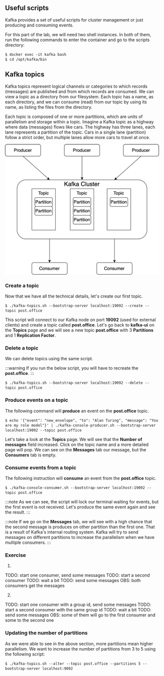 ## Useful scripts

Kafka provides a set of useful scripts for cluster management or just producing and consuming events.

For this part of the lab, we will need two shell instances. In both of them, run the following commands to enter the container and go to the scripts directory:

```shell-session
$ docker exec -it kafka bash
$ cd /opt/kafka/bin
```

## Kafka topics

Kafka topics represent logical channels or categories to which records (messages) are published and from which records are consumed. We can view a topic as a directory from our filesystem. Each topic has a name, as each directory, and we can consume (read) from our topic by using its name, as listing the files from the directory.

Each topic is composed of one or more partitions, which are units of parallelism and storage within a topic. Imagine a Kafka topic as a highway where data (messages) flows like cars. The highway has three lanes, each lane represents a partition of the topic. Cars in a single lane (partition) follow a strict order, but multiple lanes allow more cars to travel at once.

![Schema](./assets/kafka.svg#light)

### Create a topic

Now that we have all the technical details, let's create our first topic.

```shell-session
$ ./kafka-topics.sh --bootstrap-server localhost:19092 --create --topic post.office
```

This script will connect to our Kafka node on port **19092** (used for external clients) and create a topic called **post.office**. Let's go back to **kafka-ui** on the **Topics** page and we will see a new topic **post.office** with 3 **Partitions** and 1 **Replication Factor**.

### Delete a topic

We can delete topics using the same script.

:::warning
If you run the below script, you will have to recreate the **post.office**.
:::

```shell-session
$ ./kafka-topics.sh --bootstrap-server localhost:19092 --delete --topic post.office
```

### Produce events on a topic

The following command will **produce** an event on the **post.office** topic.

```shell-session
$ echo '{"event": "new_envelope", "to": "Alan Turing", "message": "You are my role model"}' | ./kafka-console-producer.sh --bootstrap-server localhost:19092 --topic post.office
```

Let's take a look at the **Topics** page. We will see that the **Number of messages** field increased. Click on the topic name and a more detailed page will pop. We can see on the **Messages** tab our message, but the **Consumers** tab is empty.

### Consume events from a topic

The following instruction will **consume** an event from the **post.office** topic.

```shell-session
$ ./kafka-console-consumer.sh --bootstrap-server localhost:19092 --topic post.office
```

:::note
As we can see, the script will lock our terminal waiting for events, but the first event is not received. Let's produce the same event again and see the result.
:::

:::note
If we go on the **Messages** tab, we will see with a high chance that the second message is produces on other partition than the first one. That is a result of Kafka's internal routing system. Kafka will try to send messages on different partitions to increase the parallelism when we have multiple consumers.
:::

### Exercise

1.
TODO: start one consumer, send some messages
TODO: start a second consumer
TODO: wait a bit
TODO: send some messages
OBS: both consumers get the messages

2.
TODO: start one consumer with a group id, send some messages
TODO: start a second consumer with the same group id
TODO: wait a bit
TODO: send some messages
OBS: some of them will go to the first consumer and some to the second one

### Updating the number of partitions

As we were able to see in the above section, more partitions mean higher parallelism. We want to increase the number of partitions from 3 to 5 using the following script:

```shell-session
$ ./kafka-topics.sh --alter --topic post.office --partitions 5 --bootstrap-server localhost:9092
```